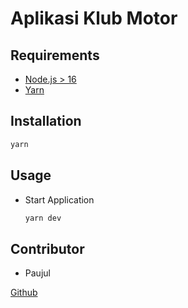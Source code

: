 # Aplikasi Klub Motor

## Requirements

- [Node.js > 16](https://nodejs.org)
- [Yarn](https://classic.yarnpkg.com)

## Installation

```bash
yarn
```

## Usage

- Start Application
  ```bash
  yarn dev
  ```

## Contributor

- Paujul


[Github](https://nodejs.org](https://github.com/Paujul/bnsp-jwd)https://github.com/Paujul/bnsp-jwd)
